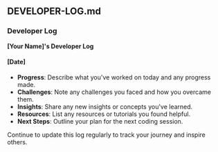 ## DEVELOPER-LOG.md

### Developer Log

**[Your Name]'s Developer Log**

#### [Date]

- **Progress**: Describe what you've worked on today and any progress made.
- **Challenges**: Note any challenges you faced and how you overcame them.
- **Insights**: Share any new insights or concepts you've learned.
- **Resources**: List any resources or tutorials you found helpful.
- **Next Steps**: Outline your plan for the next coding session.

Continue to update this log regularly to track your journey and inspire others.

